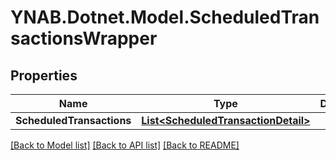 # YNAB.Dotnet.Model.ScheduledTransactionsWrapper
## Properties

Name | Type | Description | Notes
------------ | ------------- | ------------- | -------------
**ScheduledTransactions** | [**List&lt;ScheduledTransactionDetail&gt;**](ScheduledTransactionDetail.md) |  | 

[[Back to Model list]](../README.md#documentation-for-models) [[Back to API list]](../README.md#documentation-for-api-endpoints) [[Back to README]](../README.md)

